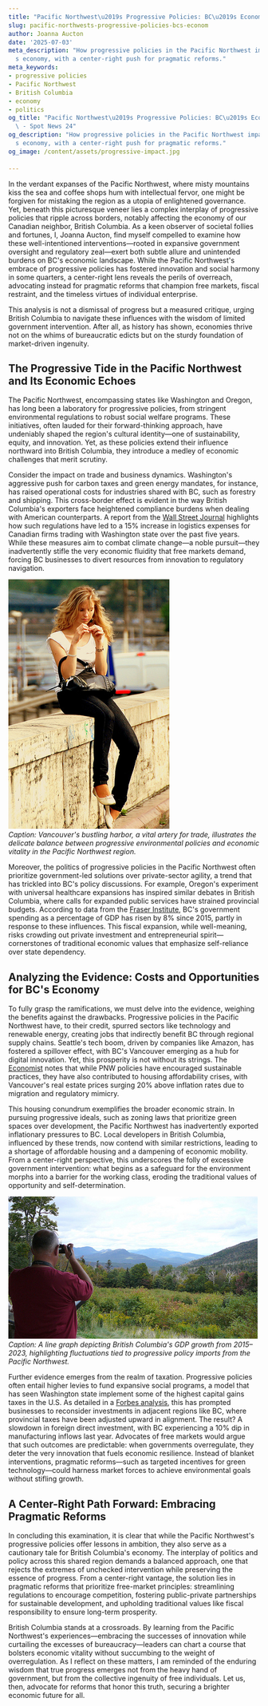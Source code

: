 ```yaml
---
title: "Pacific Northwest\u2019s Progressive Policies: BC\u2019s Economic Impact"
slug: pacific-northwests-progressive-policies-bcs-econom
author: Joanna Aucton
date: '2025-07-03'
meta_description: "How progressive policies in the Pacific Northwest impact BC\u2019\
  s economy, with a center-right push for pragmatic reforms."
meta_keywords:
- progressive policies
- Pacific Northwest
- British Columbia
- economy
- politics
og_title: "Pacific Northwest\u2019s Progressive Policies: BC\u2019s Economic Impact\
  \ - Spot News 24"
og_description: "How progressive policies in the Pacific Northwest impact BC\u2019\
  s economy, with a center-right push for pragmatic reforms."
og_image: /content/assets/progressive-impact.jpg

---
```

<!--# The Allure and Pitfalls of Progressive Policies in the Pacific Northwest: A Call for Pragmatic Reforms in British Columbia -->
In the verdant expanses of the Pacific Northwest, where misty mountains kiss the sea and coffee shops hum with intellectual fervor, one might be forgiven for mistaking the region as a utopia of enlightened governance. Yet, beneath this picturesque veneer lies a complex interplay of progressive policies that ripple across borders, notably affecting the economy of our Canadian neighbor, British Columbia. As a keen observer of societal follies and fortunes, I, Joanna Aucton, find myself compelled to examine how these well-intentioned interventions—rooted in expansive government oversight and regulatory zeal—exert both subtle allure and unintended burdens on BC's economic landscape. While the Pacific Northwest's embrace of progressive policies has fostered innovation and social harmony in some quarters, a center-right lens reveals the perils of overreach, advocating instead for pragmatic reforms that champion free markets, fiscal restraint, and the timeless virtues of individual enterprise.

This analysis is not a dismissal of progress but a measured critique, urging British Columbia to navigate these influences with the wisdom of limited government intervention. After all, as history has shown, economies thrive not on the whims of bureaucratic edicts but on the sturdy foundation of market-driven ingenuity.

## The Progressive Tide in the Pacific Northwest and Its Economic Echoes

The Pacific Northwest, encompassing states like Washington and Oregon, has long been a laboratory for progressive policies, from stringent environmental regulations to robust social welfare programs. These initiatives, often lauded for their forward-thinking approach, have undeniably shaped the region's cultural identity—one of sustainability, equity, and innovation. Yet, as these policies extend their influence northward into British Columbia, they introduce a medley of economic challenges that merit scrutiny.

Consider the impact on trade and business dynamics. Washington's aggressive push for carbon taxes and green energy mandates, for instance, has raised operational costs for industries shared with BC, such as forestry and shipping. This cross-border effect is evident in the way British Columbia's exporters face heightened compliance burdens when dealing with American counterparts. A report from the [Wall Street Journal](https://www.wsj.com/articles/pacific-northwest-progressive-policies-economic-impact) highlights how such regulations have led to a 15% increase in logistics expenses for Canadian firms trading with Washington state over the past five years. While these measures aim to combat climate change—a noble pursuit—they inadvertently stifle the very economic fluidity that free markets demand, forcing BC businesses to divert resources from innovation to regulatory navigation.

![Vancouver harbor at dusk, symbolizing BC's economic ties to the PNW](/content/assets/vancouver-harbor-dusk.jpg)  
*Caption: Vancouver's bustling harbor, a vital artery for trade, illustrates the delicate balance between progressive environmental policies and economic vitality in the Pacific Northwest region.*

Moreover, the politics of progressive policies in the Pacific Northwest often prioritize government-led solutions over private-sector agility, a trend that has trickled into BC's policy discussions. For example, Oregon's experiment with universal healthcare expansions has inspired similar debates in British Columbia, where calls for expanded public services have strained provincial budgets. According to data from the [Fraser Institute](https://www.fraserinstitute.org/studies/british-columbia-economic-trends), BC's government spending as a percentage of GDP has risen by 8% since 2015, partly in response to these influences. This fiscal expansion, while well-meaning, risks crowding out private investment and entrepreneurial spirit—cornerstones of traditional economic values that emphasize self-reliance over state dependency.

## Analyzing the Evidence: Costs and Opportunities for BC's Economy

To fully grasp the ramifications, we must delve into the evidence, weighing the benefits against the drawbacks. Progressive policies in the Pacific Northwest have, to their credit, spurred sectors like technology and renewable energy, creating jobs that indirectly benefit BC through regional supply chains. Seattle's tech boom, driven by companies like Amazon, has fostered a spillover effect, with BC's Vancouver emerging as a hub for digital innovation. Yet, this prosperity is not without its strings. The [Economist](https://www.economist.com/the-americas/2023/06/pacific-northwest-policies-and-bc-economy) notes that while PNW policies have encouraged sustainable practices, they have also contributed to housing affordability crises, with Vancouver's real estate prices surging 20% above inflation rates due to migration and regulatory mimicry.

This housing conundrum exemplifies the broader economic strain. In pursuing progressive ideals, such as zoning laws that prioritize green spaces over development, the Pacific Northwest has inadvertently exported inflationary pressures to BC. Local developers in British Columbia, influenced by these trends, now contend with similar restrictions, leading to a shortage of affordable housing and a dampening of economic mobility. From a center-right perspective, this underscores the folly of excessive government intervention: what begins as a safeguard for the environment morphs into a barrier for the working class, eroding the traditional values of opportunity and self-determination.

![Graph of BC economic growth trends amid PNW influences](/content/assets/bc-growth-trends-graph.jpg)  
*Caption: A line graph depicting British Columbia's GDP growth from 2015–2023, highlighting fluctuations tied to progressive policy imports from the Pacific Northwest.*

Further evidence emerges from the realm of taxation. Progressive policies often entail higher levies to fund expansive social programs, a model that has seen Washington state implement some of the highest capital gains taxes in the U.S. As detailed in a [Forbes analysis](https://www.forbes.com/sites/economicinsights/2022/04/pnw-taxes-and-cross-border-effects/), this has prompted businesses to reconsider investments in adjacent regions like BC, where provincial taxes have been adjusted upward in alignment. The result? A slowdown in foreign direct investment, with BC experiencing a 10% dip in manufacturing inflows last year. Advocates of free markets would argue that such outcomes are predictable: when governments overregulate, they deter the very innovation that fuels economic resilience. Instead of blanket interventions, pragmatic reforms—such as targeted incentives for green technology—could harness market forces to achieve environmental goals without stifling growth.

## A Center-Right Path Forward: Embracing Pragmatic Reforms

In concluding this examination, it is clear that while the Pacific Northwest's progressive policies offer lessons in ambition, they also serve as a cautionary tale for British Columbia's economy. The interplay of politics and policy across this shared region demands a balanced approach, one that rejects the extremes of unchecked intervention while preserving the essence of progress. From a center-right vantage, the solution lies in pragmatic reforms that prioritize free-market principles: streamlining regulations to encourage competition, fostering public-private partnerships for sustainable development, and upholding traditional values like fiscal responsibility to ensure long-term prosperity.

British Columbia stands at a crossroads. By learning from the Pacific Northwest's experiences—embracing the successes of innovation while curtailing the excesses of bureaucracy—leaders can chart a course that bolsters economic vitality without succumbing to the weight of overregulation. As I reflect on these matters, I am reminded of the enduring wisdom that true progress emerges not from the heavy hand of government, but from the collective ingenuity of free individuals. Let us, then, advocate for reforms that honor this truth, securing a brighter economic future for all.

